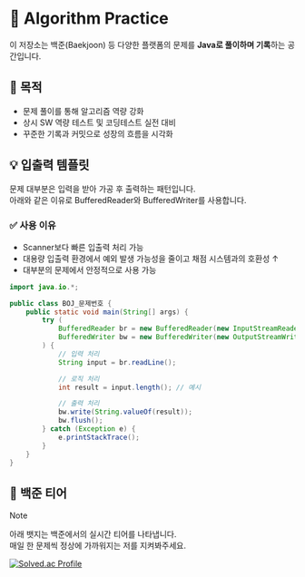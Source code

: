 # 🧠 Algorithm Practice
이 저장소는 백준(Baekjoon) 등 다양한 플랫폼의 문제를 **Java로 풀이하며 기록**하는 공간입니다.

## 📌 목적

- 문제 풀이를 통해 알고리즘 역량 강화
- 상시 SW 역량 테스트 및 코딩테스트 실전 대비
- 꾸준한 기록과 커밋으로 성장의 흐름을 시각화

## 💡 입출력 템플릿
문제 대부분은 입력을 받아 가공 후 출력하는 패턴입니다.<br>
아래와 같은 이유로 BufferedReader와 BufferedWriter를 사용합니다. 

### ✅ 사용 이유
- Scanner보다 빠른 입출력 처리 가능
- 대용량 입출력 환경에서 예외 발생 가능성을 줄이고 채점 시스템과의 호환성 ↑
- 대부분의 문제에서 안정적으로 사용 가능
```java
import java.io.*;

public class BOJ_문제번호 {
    public static void main(String[] args) {
        try (
            BufferedReader br = new BufferedReader(new InputStreamReader(System.in));
            BufferedWriter bw = new BufferedWriter(new OutputStreamWriter(System.out));
        ) {
            // 입력 처리
            String input = br.readLine();

            // 로직 처리
            int result = input.length(); // 예시

            // 출력 처리
            bw.write(String.valueOf(result));
            bw.flush();
        } catch (Exception e) {
            e.printStackTrace();
        }
    }
}
```

## 🏅 백준 티어
> [!NOTE]
> 아래 뱃지는 백준에서의 실시간 티어를 나타냅니다.<br>
> 매일 한 문제씩 정상에 가까워지는 저를 지켜봐주세요.<br>

[![Solved.ac Profile](http://mazassumnida.wtf/api/v2/generate_badge?boj=devkgn88)](https://solved.ac/devkgn88/)
